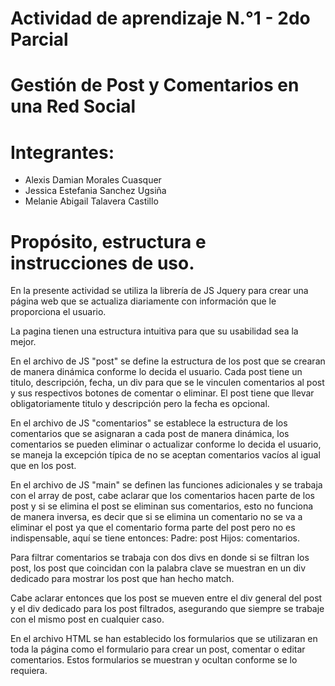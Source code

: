 # Actividad de aprendizaje N.°1 - 2do Parcial
# Gestión de Post y Comentarios en una Red Social

# Integrantes:

- Alexis Damian Morales Cuasquer
- Jessica Estefania Sanchez Ugsiña
- Melanie Abigail Talavera Castillo

# Propósito, estructura e instrucciones de uso.

En la presente actividad se utiliza la librería de JS Jquery para crear una página web que se actualiza diariamente con información que le proporciona el usuario.

La pagina tienen una estructura intuitiva para que su usabilidad sea la mejor.

En el archivo de JS "post" se define la estructura de los post que se crearan de manera dinámica conforme lo decida el usuario.
Cada post tiene un titulo, descripción, fecha, un div para que se le vinculen comentarios al post y sus respectivos botones de comentar o eliminar.
El post tiene que llevar obligatoriamente titulo y descripción pero la fecha es opcional.

En el archivo de JS "comentarios" se establece la estructura de los comentarios que se asignaran a cada post de manera dinámica, los comentarios se pueden eliminar o actualizar conforme lo decida el usuario, se maneja la excepción típica de no se aceptan comentarios vacíos al igual que en los post.

En el archivo de JS "main" se definen las funciones adicionales y se trabaja con el array de post, cabe aclarar que los comentarios hacen parte de los post y si se elimina el post se eliminan sus comentarios, esto no funciona de manera inversa, es decir que si se elimina un comentario no se va a eliminar el post ya que el comentario forma parte del post pero no es indispensable, aquí se tiene entonces: Padre: post
Hijos: comentarios.

Para filtrar comentarios se trabaja con dos divs en donde si se filtran los post, los post que coincidan con la palabra clave se muestran en un div dedicado para mostrar los post que han hecho match.

Cabe aclarar entonces que los post se mueven entre el div general del post y el div dedicado para los post filtrados, asegurando que siempre se trabaje con el mismo post en cualquier caso. 

En el archivo HTML se han establecido los formularios que se utilizaran en toda la página como el formulario para crear un post, comentar o editar comentarios. Estos formularios se muestran y ocultan conforme se lo requiera.
